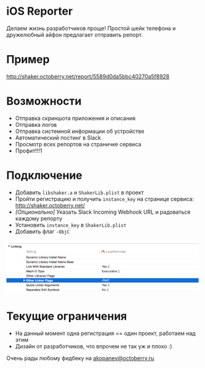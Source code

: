 # iOS Reporter
Делаем жизнь разработчиков проще! 
Простой шейк телефона и дружелюбный айфон предлагает отправить репорт.

# Пример
http://shaker.octoberry.net/report/5589d0da5bbc40270a5f8928

# Возможности
- Отправка скриншота приложения и описания
- Отправка логов
- Отправка системной информации об устройстве
- Автоматический постинг в Slack
- Просмотр всех репортов на страничке сервиса
- Профит!!!1
 
# Подключение
- Добавить `libshaker.a` и `ShakerLib.plist` в проект
- Пройти регистрацию и получить `instance_key` на странице сервиса: http://shaker.octoberry.net/
- _[Опционально]_ Указать Slack Incoming Webhook URL и радоваться каждому репорту
- Установить `instance_key` в `ShakerLib.plist`
- Добавить флаг `-ObjC`

![Image](https://raw.githubusercontent.com/octoshaker/ios/master/media/screenshot.png)

# Текущие ограничения
- На данный момент одна регистрация == один проект, работаем над этим
- Дизайн от разработчиков, что впрочем не так уж и плохо :)

Очень рады любому фидбеку на akopanev@octoberry.ru
